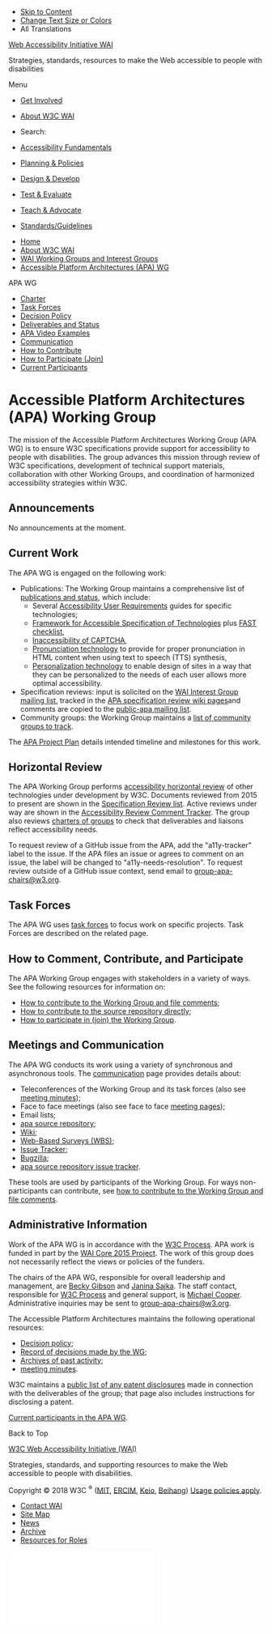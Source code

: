 -   [Skip to Content](#main)
-   [Change Text Size or Colors](/WAI/meta/customize/)
-   All Translations

<a href="/WAI/" class="home"><span class="wai"><span class="wa">Web Accessibility</span> <span class="i"><span class="initieative">Initiative</span> <span>WAI</span></span></span></a>

Strategies, standards, resources to make the Web accessible to people with disabilities

Menu

-   [Get Involved](/WAI/about/participating/)
-   [About W3C WAI](/WAI/about/)
-   <span class="visuallyhidden">Search:</span>

-   [Accessibility Fundamentals](/WAI/fundamentals/accessibility-intro/)
-   [Planning & Policies](/WAI/planning/)
-   [Design & Develop](/WAI/design-develop/)
-   [Test & Evaluate](/WAI/test-evaluate/)
-   [Teach & Advocate](/WAI/teach-advocate/)
-   [Standards/Guidelines](/WAI/standards-guidelines/)

<!-- -->

-   [Home](/WAI/)
-   [About W3C WAI](/WAI/about/)
-   [WAI Working Groups and Interest Groups](/WAI/about/groups/)
-   [Accessible Platform Architectures (APA) WG](/WAI/APA/)

APA WG

-   <a href="/WAI/APA/charter" class="page-link">Charter</a>
-   <a href="/WAI/APA/task-forces/" class="page-link">Task Forces</a>
-   <a href="/WAI/APA/decision-policy" class="page-link">Decision Policy</a>
-   <a href="/WAI/APA/project" class="page-link">Deliverables and Status</a>
-   <a href="/WAI/APA/video-examples" class="page-link">APA Video Examples</a>
-   <a href="/WAI/APA/communication" class="page-link">Communication</a>
-   <a href="/WAI/APA/contribute" class="page-link">How to Contribute</a>
-   <a href="/WAI/APA/participation" class="page-link">How to Participate (Join)</a>
-   <a href="https://www.w3.org/2000/09/dbwg/details?group=83907&amp;public=1" class="page-link">Current Participants</a>

Accessible Platform Architectures (APA) Working Group
=====================================================

The mission of the Accessible Platform Architectures Working Group (APA WG) is to ensure W3C specifications provide support for accessibility to people with disabilities. The group advances this mission through review of W3C specifications, development of technical support materials, collaboration with other Working Groups, and coordination of harmonized accessibility strategies within W3C.

Announcements
-------------

No announcements at the moment.

Current Work
------------

The APA WG is engaged on the following work:

-   Publications: The Working Group maintains a comprehensive list of [publications and status](deliverables), which include:
    -   Several [Accessibility User Requirements](https://www.w3.org/TR/?title=accessibility%20user%20requirements) guides for specific technologies;
    -   [Framework for Accessible Specification of Technologies](https://w3c.github.io/apa/fast/) plus [FAST checklist](https://w3c.github.io/apa/fast/checklist.html),
    -   [Inaccessibility of CAPTCHA](https://w3c.github.io/apa/captcha/),
    -   [Pronunciation technology](https://www.w3.org/TR/?title=pronunciation) to provide for proper pronunciation in HTML content when using text to speech (TTS) synthesis,
    -   [Personalization technology](https://www.w3.org/TR/?title=personalization) to enable design of sites in a way that they can be personalized to the needs of each user allows more optimal accessibility.
-   Specification reviews: input is solicited on the [WAI Interest Group mailing list](http://lists.w3.org/Archives/Public/w3c-wai-ig/), tracked in the [APA specification review wiki pages](https://www.w3.org/WAI/APA/wiki/Category:Spec_Review)and comments are copied to the [public-apa mailing list](https://lists.w3.org/Archives/Public/public-apa/).
-   Community groups: the Working Group maintains a [list of community groups to track](https://www.w3.org/WAI/APA/wiki/Community_Groups).

The [APA Project Plan](project) details intended timeline and milestones for this work.

Horizontal Review
-----------------

The APA Working Group performs [accessibility horizontal review](https://www.w3.org/wiki/DocumentReview) of other technologies under development by W3C. Documents reviewed from 2015 to present are shown in the [Specification Review list](https://www.w3.org/WAI/APA/wiki/Category:Spec_Review). Active reviews under way are shown in the [Accessibility Review Comment Tracker](https://w3c.github.io/horizontal-issue-tracker/?repo=w3c/a11y-review). The group also reviews [charters of groups](https://github.com/w3c/strategy/issues?q=is%3Aissue+is%3Aopen+label%3A%22Horizontal+review+requested%22%22) to check that deliverables and liaisons reflect accessibility needs.

To request review of a GitHub issue from the APA, add the "a11y-tracker" label to the issue. If the APA files an issue or agrees to comment on an issue, the label will be changed to "a11y-needs-resolution". To request review outside of a GitHub issue context, send email to <group-apa-chairs@w3.org>.

Task Forces
-----------

The APA WG uses [task forces](task-forces) to focus work on specific projects. Task Forces are described on the related page.

How to Comment, Contribute, and Participate
-------------------------------------------

The APA Working Group engages with stakeholders in a variety of ways. See the following resources for information on:

-   [How to contribute to the Working Group and file comments](contribute);
-   [How to contribute to the source repository directly](https://github.com/w3c/apa/);
-   [How to participate in (join) the Working Group](participation).

Meetings and Communication
--------------------------

The APA WG conducts its work using a variety of synchronous and asynchronous tools. The [communication](communication) page provides details about:

-   Teleconferences of the Working Group and its task forces (also see [meeting minutes](minutes));
-   Face to face meetings (also see face to face [meeting pages](wiki/Meetings));
-   Email lists;
-   [apa source repository](https://github.com/w3c/apa/);
-   [Wiki](wiki/);
-   [Web-Based Surveys (WBS)](/2002/09/wbs/83907/);
-   [Issue Tracker](track/);
-   [Bugzilla](https://www.w3.org/Bugs/Public/);
-   [apa source repository issue tracker](https://github.com/w3c/apa/issues).

These tools are used by participants of the Working Group. For ways non-participants can contribute, see [how to contribute to the Working Group and file comments](contribute).

Administrative Information
--------------------------

Work of the APA WG is in accordance with the [W3C Process](http://www.w3.org/2015/Process-20150901/). APA work is funded in part by the [WAI Core 2015 Project](http://www.w3.org/WAI/Core2015/). The work of this group does not necessarily reflect the views or policies of the funders.

The chairs of the APA WG, responsible for overall leadership and management, are [Becky Gibson](mailto:becky@knowbility.org) and [Janina Sajka](mailto:janina@rednote.net). The staff contact, responsible for [W3C Process](http://www.w3.org/Consortium/Process/) and general support, is [Michael Cooper](http://www.w3.org/People/cooper/). Administrative inquiries may be sent to <group-apa-chairs@w3.org>.

The Accessible Platform Architectures maintains the following operational resources:

-   [Decision policy](decision-policy);
-   [Record of decisions made by the WG](wiki/Decisions);
-   [Archives of past activity](archive);
-   [meeting minutes](minutes).

W3C maintains a [public list of any patent disclosures](http://www.w3.org/2004/01/pp-impl/83907/status) made in connection with the deliverables of the group; that page also includes instructions for disclosing a patent.

[Current participants in the APA WG](https://www.w3.org/2000/09/dbwg/details?group=83907&public=1).

Back to Top

<a href="https://w3.org/WAI/" class="largelink">W3C Web Accessibility Initiative (WAI)</a>

Strategies, standards, and supporting resources to make the Web accessible to people with disabilities.

Copyright © 2018 W3C <sup>®</sup> ([MIT](http://www.csail.mit.edu/), [ERCIM](http://www.ercim.eu/), [Keio](http://www.keio.ac.jp/), [Beihang](http://ev.buaa.edu.cn/)) [Usage policies apply](/Consortium/Legal/ipr-notice).

-   [Contact WAI](/WAI/about/contacting/)
-   [Site Map](/WAI/sitemap/)
-   [News](/WAI/news/)
-   [Archive](/WAI/sitemap/#archive)
-   [Resources for Roles](/WAI/roles/)

![](//www.w3.org/analytics/piwik/piwik.php?idsite=328&rec=1)
